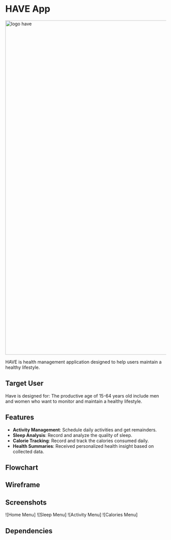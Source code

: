 # HAVE App

<img width="1044" alt="logo have" src="https://github.com/intana21/tes/assets/137795305/50f087c5-173e-4046-8678-6271c5ebc04f">

HAVE is health management application designed to help users maintain a healthy lifestyle.

## Target User
Have is designed for: The productive age of 15-64 years old include men and women who want to monitor and maintain a healthy lifestyle.

## Features
- **Activity Management**: Schedule daily activities and get remainders.
- **Sleep Analysis**: Record and analyze the quality of sleep.
- **Calorie Tracking**: Record and track the calories consumed daily.
- **Health Summaries**: Received personalized health insight based on collected data.

## Flowchart

## Wireframe

## Screenshots
![Home Menu]
![Sleep Menu]
![Activity Menu]
![Calories Menu]

## Dependencies
